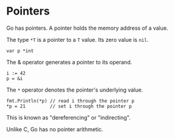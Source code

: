# Pointers

Go has pointers. A pointer holds the memory address of a value.

The type `*T` is a pointer to a `T` value. Its zero value is `nil`.

```text
var p *int
```

The & operator generates a pointer to its operand.
```text
i := 42
p = &i
```

The `*` operator denotes the pointer's underlying value.

```text
fmt.Println(*p) // read i through the pointer p
*p = 21         // set i through the pointer p
```

This is known as "dereferencing" or "indirecting".

Unlike C, Go has no pointer arithmetic.